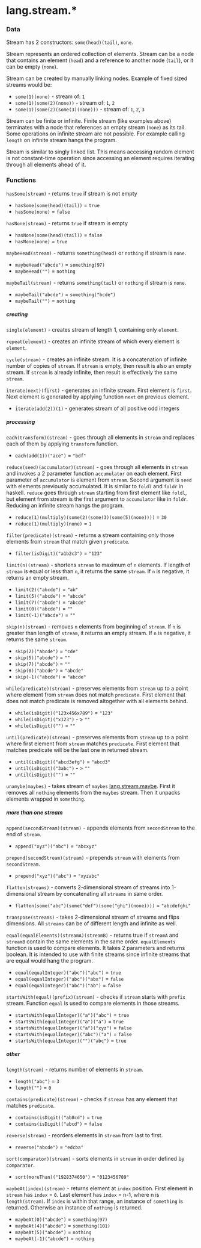 # lang.stream.* #

### Data ###

Stream has 2 constructors: `some(head)(tail)`, `none`.

Stream represents an ordered collection of elements. Stream can be a node that contains an element (`head`) and a reference to another node (`tail`), or it can be empty (`none`).

Stream can be created by manually linking nodes. Example of fixed sized streams would be:
 - `some(1)(none)` - stream of: `1`
 - `some(1)(some(2)(none))` - stream of: `1`, `2`
 - `some(1)(some(2)(some(3)(none)))` - stream of: `1`, `2`, `3`

Stream can be finite or infinite. Finite stream (like examples above) terminates with a node that references an empty stream (`none`) as its tail. Some operations on infinite stream are not possible. For example calling `length` on infinite stream hangs the program.

Stream is similar to singly linked list. This means accessing random element is not constant-time operation since accessing an element requires iterating through all elements ahead of it.

### Functions ###

`hasSome(stream)` - returns `true` if stream is not empty
   - `hasSome(some(head)(tail))` = `true`
   - `hasSome(none)` = `false`

`hasNone(stream)` - returns `true` if stream is empty
   - `hasNone(some(head)(tail))` = `false`
   - `hasNone(none)` = `true`


`maybeHead(stream)` - returns `something(head)` or `nothing` if stream is `none`.
   - `maybeHead("abcde")` = `something(97)`
   - `maybeHead("")` = `nothing`

`maybeTail(stream)` - returns `something(tail)` or `nothing` if stream is `none`.
   - `maybeTail("abcde")` = `something("bcde")`
   - `maybeTail("")` = `nothing`

##### creating #####

`single(element)` - creates stream of length 1, containing only `element`.

`repeat(element)` - creates an infinite stream of which every element is `element`.

`cycle(stream)` - creates an infinite stream. It is a concatenation of infinite number of copies of `stream`. If `stream` is empty, then result is also an empty stream. If `stream` is already infinite, then result is effectively the same `stream`.

`iterate(next)(first)` - generates an infinite stream. First element is `first`. Next element is generated by applying function `next` on previous element.
   - `iterate(add(2))(1)` - generates stream of all positive odd integers 

##### processing #####

`each(transform)(stream)` - goes through all elements in `stream` and replaces each of them by applying `transform` function.
   - `each(add(1))("ace")` = `"bdf"`

`reduce(seed)(accumulator)(stream)` - goes through all elements in `stream` and invokes a 2 parameter function `accumulator` on each element. First parameter of `accumulator` is element from `stream`. Second argument is `seed` with elements previously accumulated. It is similar to `foldl` and `foldr` in haskell. `reduce` goes through `stream` starting from first element like `foldl`, but element from stream is the first argument to `accumulator` like in `foldr`. Reducing an infinite stream hangs the program.
   - `reduce(1)(multiply)(some(2)(some(3)(some(5)(none))))` = `30`
   - `reduce(1)(multiply)(none)` = `1`

`filter(predicate)(stream)` - returns a stream containing only those elements from `stream` that match given `predicate`.
   - `filter(isDigit)("a1b2c3")` = `"123"`

`limit(n)(stream)` - shortens `stream` to maximum of `n` elements. If length of `stream` is equal or less than `n`, it returns the same `stream`. If `n` is negative, it returns an empty stream.
   - `limit(2)("abcde")` = `"ab"`
   - `limit(5)("abcde")` = `"abcde"`
   - `limit(7)("abcde")` = `"abcde"`
   - `limit(0)("abcde")` = `""`
   - `limit(-1)("abcde")` = `""`

`skip(n)(stream)` - removes `n` elements from beginning of `stream`. If `n` is greater than length of `stream`, it returns an empty stream. If `n` is negative, it returns the same `stream`.
   - `skip(2)("abcde")` = `"cde"`
   - `skip(5)("abcde")` = `""`
   - `skip(7)("abcde")` = `""`
   - `skip(0)("abcde")` = `"abcde"`
   - `skip(-1)("abcde")` = `"abcde"`

`while(predicate)(stream)` - preserves elements from `stream` up to a point where element from `stream` does not match `predicate`. First element that does not match predicate is removed altogether with all elements behind.
   - `while(isDigit)("123x456x789")` = `"123"`
   - `while(isDigit)("x123")` - > `"" `
   - `while(isDigit)("")` = `""`

`until(predicate)(stream)` - preserves elements from `stream` up to a point where first element from `stream` matches `predicate`. First element that matches predicate will be the last one in returned stream.
   - `until(isDigit)("abcd3efg")` = `"abcd3"`
   - `until(isDigit)("3abc")` - > `"" `
   - `until(isDigit)("")` = `""`

`unamybe(maybes)` - takes stream of `maybes` [lang.stream.maybe](../maybe/doc.md). First it removes all `nothing` elements from the `maybes` stream. Then it unpacks elements wrapped in `something`.

##### more than one stream #####

`append(secondStream)(stream)` - appends elements from `secondStream` to the end of `stream`.
   - `append("xyz")("abc")` = `"abcxyz"`

`prepend(secondStream)(stream)` - prepends `stream` with elements from `secondStream`.
   - `prepend("xyz")("abc")` = `"xyzabc"`

`flatten(streams)` - converts 2-dimensional stream of streams into 1-dimensional stream by concatenating all `streams` in same order.
   - `flatten(some("abc")(some("def")(some("ghi")(none))))` = `"abcdefghi"`

`transpose(streams)` - takes 2-dimensional stream of streams and flips dimensions. All `streams` can be of different length and infinite as well.

`equal(equalElements)(streamA)(streamB)` - returns true if `streamA` and `streamB` contain the same elements in the same order. `equalElements` function is used to compare elements. It takes 2 parameters and returns boolean. It is intended to use with finite streams since infinite streams that are equal would hang the program.
   - `equal(equalInteger)("abc")("abc")` = `true`
   - `equal(equalInteger)("abc")("abx")` = `false`
   - `equal(equalInteger)("abc")("ab")` = `false`

`startsWith(equal)(prefix)(stream)` - checks if `stream` starts with `prefix` stream. Function `equal` is used to compare elements in those streams.
   - `startsWith(equalInteger)("a")("abc")` = `true`
   - `startsWith(equalInteger)("a")("a")` = `true`
   - `startsWith(equalInteger)("a")("xyz")` = `false`
   - `startsWith(equalInteger)("abc")("a")` = `false`
   - `startsWith(equalInteger)("")("abc")` = `true`

##### other #####

`length(stream)` - returns number of elements in `stream`.
   - `length("abc")` = `3`
   - `length("")` = `0`


`contains(predicate)(stream)` - checks if `stream` has any element that matches `predicate`.
   - `contains(isDigit)("ab8cd")` = `true`
   - `contains(isDigit)("abcd")` = `false`

`reverse(stream)` - reorders elements in `stream` from last to first.
   - `reverse("abcde")` = `"edcba"`

`sort(comparator)(stream)` - sorts elements in `stream` in order defined by `comparator`.
   - `sort(moreThan)("1928374650")` = `"0123456789"`

 `maybeAt(index)(stream)` - returns element at `index` position. First element in `stream` has `index` = `0`. Last element has `index` = n-1, where n is `length(stream)`. If `index` is within that range, an instance of `something` is returned. Otherwise an instance of `nothing` is returned.
   - `maybeAt(0)("abcde")` = `something(97)`
   - `maybeAt(4)("abcde")` = `something(101)`
   - `maybeAt(5)("abcde")` = `nothing`
   - `maybeAt(-1)("abcde")` = `nothing`

